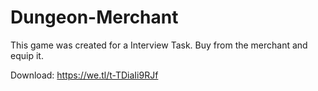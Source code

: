 # Dungeon-Merchant
This game was created for a Interview Task. Buy from the merchant and equip it.

Download: https://we.tl/t-TDiaIi9RJf
